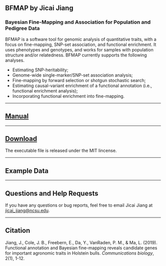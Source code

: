 ## BFMAP by Jicai Jiang

### Bayesian Fine-Mapping and Association for Population and Pedigree Data


BFMAP is a software tool for genomic analysis of quantitative traits, with a focus on fine-mapping, SNP-set association, and functional enrichment. It uses phenotypes and genotypes, and works for samples with population structure and/or relatedness. BFMAP currently supports the following analyses.

- Estimating SNP-heritability;
- Genome-wide single-marker/SNP-set association analysis;
- Fine-mapping by forward selection or shotgun stochastic search;
- Estimating causal-variant enrichment of a functional annotation (i.e., functional enrichment analysis);
- Incorporating functional enrichment into fine-mapping.

------
## [Manual](https://jiang18.github.io/bfmap/manual.pdf)

------
## [Download](https://jiang18.github.io/bfmap/bfmap_0.65.zip)
The executable file is released under the MIT lincense.

------
## Example Data

------
## Questions and Help Requests
If you have any questions or bug reports, feel free to email Jicai Jiang at jicai_jiang@ncsu.edu.

------
## Citation
Jiang, J., Cole, J. B., Freebern, E., Da, Y., VanRaden, P. M., & Ma, L. (2019). Functional annotation and Bayesian fine-mapping reveals candidate genes for important agronomic traits in Holstein bulls. *Communications biology*, 2(1), 1-12.
